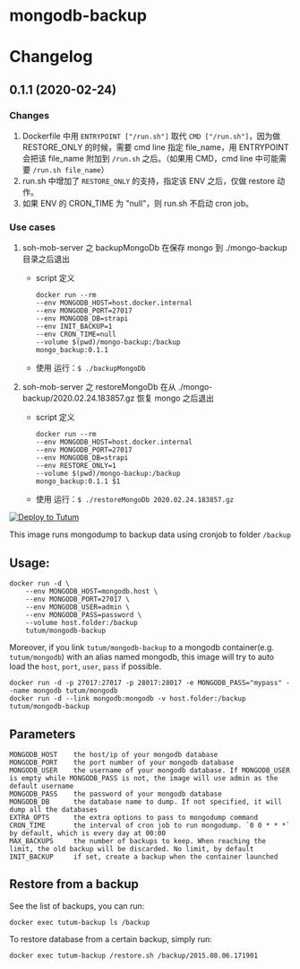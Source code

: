 # mongodb-backup

# Changelog

## 0.1.1 (2020-02-24)
### Changes
1. Dockerfile 中用 `ENTRYPOINT ["/run.sh"]` 取代 `CMD ["/run.sh"]`，因为做 RESTORE_ONLY 的时候，需要 cmd line 指定 file_name，用 ENTRYPOINT 会把该 file_name 附加到 `/run.sh` 之后。（如果用 CMD，cmd line 中可能需要 `/run.sh file_name`）
2. run.sh 中增加了 `RESTORE_ONLY` 的支持，指定该 ENV 之后，仅做 restore 动作。
3. 如果 ENV 的 CRON_TIME 为 "null"，则 run.sh 不启动 cron job。
### Use cases
1. soh-mob-server 之 backupMongoDb 在保存 mongo 到 ./mongo-backup 目录之后退出
   - script 定义
     ```
     docker run --rm 
     --env MONGODB_HOST=host.docker.internal 
     --env MONGODB_PORT=27017 
     --env MONGODB_DB=strapi 
     --env INIT_BACKUP=1 
     --env CRON_TIME=null 
     --volume $(pwd)/mongo-backup:/backup 
     mongo_backup:0.1.1
     ```
   - 使用
     运行：`$ ./backupMongoDb`

2. soh-mob-server 之 restoreMongoDb 在从 ./mongo-backup/2020.02.24.183857.gz 恢复 mongo 之后退出
   - script 定义
     ```
     docker run --rm 
     --env MONGODB_HOST=host.docker.internal 
     --env MONGODB_PORT=27017 
     --env MONGODB_DB=strapi 
     --env RESTORE_ONLY=1 
     --volume $(pwd)/mongo-backup:/backup 
     mongo_backup:0.1.1 $1
     ```
   - 使用
     运行：`$ ./restoreMongoDb 2020.02.24.183857.gz`



  


[![Deploy to Tutum](https://s.tutum.co/deploy-to-tutum.svg)](https://dashboard.tutum.co/stack/deploy/)

This image runs mongodump to backup data using cronjob to folder `/backup`

## Usage:

    docker run -d \
        --env MONGODB_HOST=mongodb.host \
        --env MONGODB_PORT=27017 \
        --env MONGODB_USER=admin \
        --env MONGODB_PASS=password \
        --volume host.folder:/backup
        tutum/mongodb-backup

Moreover, if you link `tutum/mongodb-backup` to a mongodb container(e.g. `tutum/mongodb`) with an alias named mongodb, this image will try to auto load the `host`, `port`, `user`, `pass` if possible.

    docker run -d -p 27017:27017 -p 28017:28017 -e MONGODB_PASS="mypass" --name mongodb tutum/mongodb
    docker run -d --link mongodb:mongodb -v host.folder:/backup tutum/mongodb-backup

## Parameters

    MONGODB_HOST    the host/ip of your mongodb database
    MONGODB_PORT    the port number of your mongodb database
    MONGODB_USER    the username of your mongodb database. If MONGODB_USER is empty while MONGODB_PASS is not, the image will use admin as the default username
    MONGODB_PASS    the password of your mongodb database
    MONGODB_DB      the database name to dump. If not specified, it will dump all the databases
    EXTRA_OPTS      the extra options to pass to mongodump command
    CRON_TIME       the interval of cron job to run mongodump. `0 0 * * *` by default, which is every day at 00:00
    MAX_BACKUPS     the number of backups to keep. When reaching the limit, the old backup will be discarded. No limit, by default
    INIT_BACKUP     if set, create a backup when the container launched

## Restore from a backup

See the list of backups, you can run:

    docker exec tutum-backup ls /backup

To restore database from a certain backup, simply run:

    docker exec tutum-backup /restore.sh /backup/2015.08.06.171901
